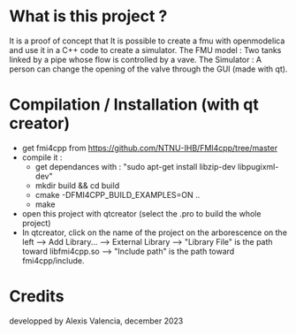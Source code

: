# What is this project ?
It is a proof of concept that It is possible to create a fmu with openmodelica and use it in a C++ code to create a simulator.
The FMU model : Two tanks linked by a pipe whose flow is controlled by a vave.
The Simulator : A person can change the opening of the valve through the GUI (made with qt).

# Compilation / Installation (with qt creator)
- get fmi4cpp from https://github.com/NTNU-IHB/FMI4cpp/tree/master
- compile it :
    - get dependances with : "sudo apt-get install libzip-dev libpugixml-dev"
    - mkdir build && cd build 
    - cmake -DFMI4CPP_BUILD_EXAMPLES=ON .. 
    - make
- open this project with qtcreator (select the .pro to build the whole project)
- In qtcreator, click on the name of the project on the arborescence on the left --> Add Library...
--> External Library --> "Library File" is the path toward libfmi4cpp.so
--> "Include path" is the path toward fmi4cpp/include.


# Credits
developped by Alexis Valencia, december 2023

